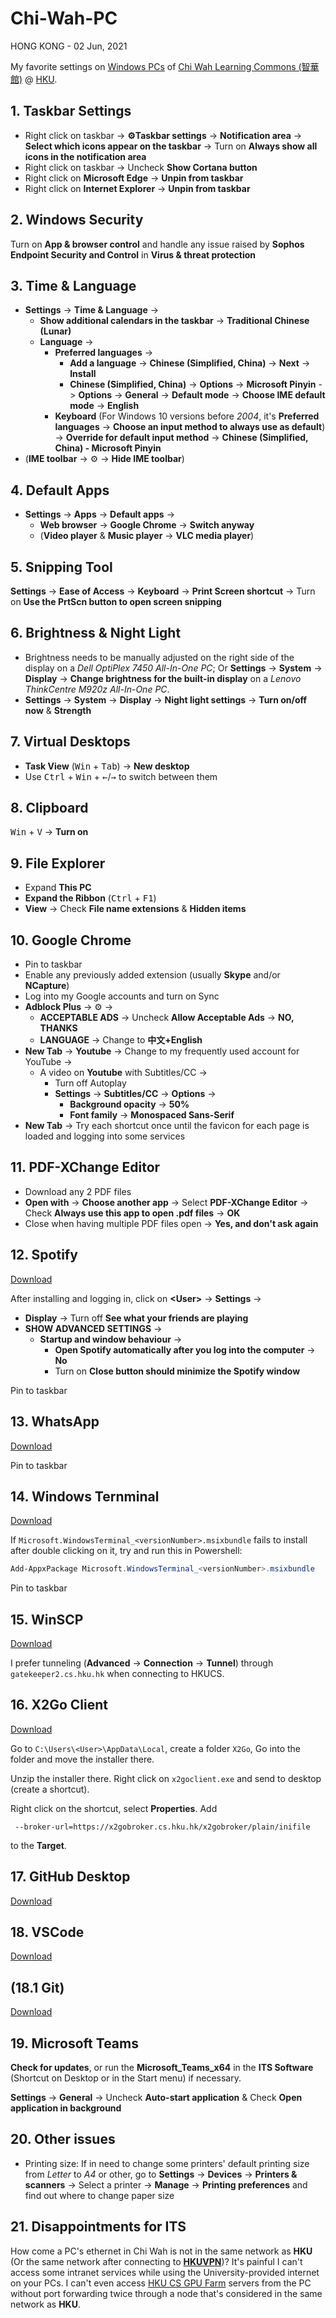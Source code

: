 # Chi-Wah-PC

HONG KONG - 02 Jun, 2021

My favorite settings on [Windows PCs](http://www.les.hku.hk/teaching-learning/learning-space/windows-pcs-in-the-learning-commons) of [Chi Wah Learning Commons (智華館)](http://www.les.hku.hk/teaching-learning/learning-space/chi-wah-learning-commons) @ [HKU](https://hku.hk "The University of Hong Kong 香港大學").

## 1. Taskbar Settings
- Right click on taskbar -> **:gear:Taskbar settings** -> **Notification area** -> **Select which icons appear on the taskbar** -> Turn on **Always show all icons in the notification area**
- Right click on taskbar -> Uncheck **Show Cortana button**
- Right click on **Microsoft Edge** -> **Unpin from taskbar**
- Right click on **Internet Explorer** -> **Unpin from taskbar**

## 2. Windows Security
Turn on **App & browser control** and handle any issue raised by **Sophos Endpoint Security and Control** in **Virus & threat protection**

## 3. Time & Language
- **Settings** -> **Time & Language** -> 
  - **Show additional calendars in the taskbar** -> **Traditional Chinese (Lunar)**
  - **Language** -> 
    - **Preferred languages** -> 
      - **Add a language** -> **Chinese (Simplified, China)** -> **Next** -> **Install**
      - **Chinese (Simplified, China)** -> **Options** -> **Microsoft Pinyin** -> **Options** -> **General** -> **Default mode** -> **Choose IME default mode** -> **English**
    - **Keyboard** (For Windows 10 versions before *2004*, it's **Preferred languages** -> **Choose an input method to always use as default**) -> **Override for default input method** -> **Chinese (Simplified, China) - Microsoft Pinyin**
- (**IME toolbar** -> :gear: -> **Hide IME toolbar**)

## 4. Default Apps
- **Settings** -> **Apps** -> **Default apps** -> 
  - **Web browser** -> **Google Chrome** -> **Switch anyway**
  - (**Video player** & **Music player** -> **VLC media player**)

## 5. Snipping Tool
**Settings** -> **Ease of Access** -> **Keyboard** -> **Print Screen shortcut** -> Turn on **Use the PrtScn button to open screen snipping**

## 6. Brightness & Night Light
- Brightness needs to be manually adjusted on the right side of the display on a *Dell OptiPlex 7450 All-In-One PC*; Or **Settings** -> **System** -> **Display** -> **Change brightness for the built-in display** on a *Lenovo ThinkCentre M920z All-In-One PC*. 
- **Settings** -> **System** -> **Display** -> **Night light settings** -> **Turn on/off now** & **Strength**

## 7. Virtual Desktops
- **Task View** (<kbd>Win</kbd> + <kbd>Tab</kbd>) -> **New desktop**
- Use <kbd>Ctrl</kbd> + <kbd>Win</kbd> + <kbd>&#8592;</kbd>/<kbd>&#8594;</kbd> to switch between them

## 8. Clipboard
<kbd>Win</kbd> + <kbd>V</kbd> -> **Turn on**

## 9. File Explorer
- Expand **This PC**
- **Expand the Ribbon** (<kbd>Ctrl</kbd> + <kbd>F1</kbd>)
- **View** -> Check **File name extensions** & **Hidden items**

## 10. Google Chrome
- Pin to taskbar
- Enable any previously added extension (usually **Skype** and/or **NCapture**)
- Log into my Google accounts and turn on Sync
- **Adblock Plus** -> :gear: -> 
  - **ACCEPTABLE ADS** -> Uncheck **Allow Acceptable Ads** -> **NO, THANKS**
  -  **LANGUAGE** -> Change to **中文+English**
- **New Tab** -> **Youtube** -> Change to my frequently used account for YouTube -> 
  - A video on **Youtube** with Subtitles/CC -> 
    - Turn off Autoplay
    - **Settings** -> **Subtitles/CC** -> **Options** -> 
      - **Background opacity** -> **50%**
      - **Font family** -> **Monospaced Sans-Serif**
- **New Tab** -> Try each shortcut once until the favicon for each page is loaded and logging into some services

## 11. PDF-XChange Editor
- Download any 2 PDF files
- **Open with** -> **Choose another app** -> Select **PDF-XChange Editor** -> Check **Always use this app to open .pdf files** -> **OK**
- Close when having multiple PDF files open -> **Yes, and don't ask again**

## 12. Spotify
[Download](https://www.spotify.com/us/download/windows/)

After installing and logging in, click on **\<User\>** -> **Settings** ->

- **Display** -> Turn off **See what your friends are playing**
- **SHOW ADVANCED SETTINGS** ->
  - **Startup and window behaviour** -> 
    - **Open Spotify automatically after you log into the computer** -> **No**
    - Turn on **Close button should minimize the Spotify window**

Pin to taskbar

## 13. WhatsApp
[Download](https://www.whatsapp.com/download/?lang=en)

Pin to taskbar

## 14. Windows Ternminal
[Download](https://github.com/microsoft/terminal/releases/latest)

If `Microsoft.WindowsTerminal_<versionNumber>.msixbundle` fails to install after double clicking on it, try and run this in Powershell:

```powershell
Add-AppxPackage Microsoft.WindowsTerminal_<versionNumber>.msixbundle
```

Pin to taskbar

## 15. WinSCP
[Download](https://winscp.net/eng/download.php)

I prefer tunneling (**Advanced** -> **Connection** -> **Tunnel**) through `gatekeeper2.cs.hku.hk` when connecting to HKUCS.

## 16. X2Go Client
[Download](https://wiki.x2go.org/doku.php/download:start)

Go to `C:\Users\<User>\AppData\Local`, create a folder `X2Go`, Go into the folder and move the installer there. 

Unzip the installer there. Right click on `x2goclient.exe` and send to desktop (create a shortcut). 

Right click on the shortcut, select **Properties**. Add 

```
 --broker-url=https://x2gobroker.cs.hku.hk/x2gobroker/plain/inifile
```

to the **Target**.

## 17. GitHub Desktop
[Download](https://desktop.github.com/)

## 18. VSCode
[Download](https://code.visualstudio.com/download)

## (18.1 Git)
[Download](https://git-scm.com/download/win)

## 19. Microsoft Teams
**Check for updates**, or run the **Microsoft_Teams_x64** in the **ITS Software** (Shortcut on Desktop or in the Start menu) if necessary. 

**Settings** -> **General** -> Uncheck **Auto-start application** & Check **Open application in background**

## 20. Other issues
- Printing size: If in need to change some printers' default printing size from *Letter* to *A4* or other, go to **Settings** -> **Devices** -> **Printers & scanners** -> Select a printer -> **Manage** -> **Printing preferences** and find out where to change paper size

## 21. Disappointments for ITS
How come a PC's ethernet in Chi Wah is not in the same network as **HKU** (Or the same network after connecting to [**HKUVPN**](https://www.its.hku.hk/documentation/guide/network/remote/hkuvpn2fa))? It's painful I can't access some intranet services while using the University-provided internet on your PCs. I can't even access [HKU CS GPU Farm](https://www.cs.hku.hk/gpu-farm/home) servers from the PC without port forwarding twice through a node that's considered in the same network as **HKU**. 

